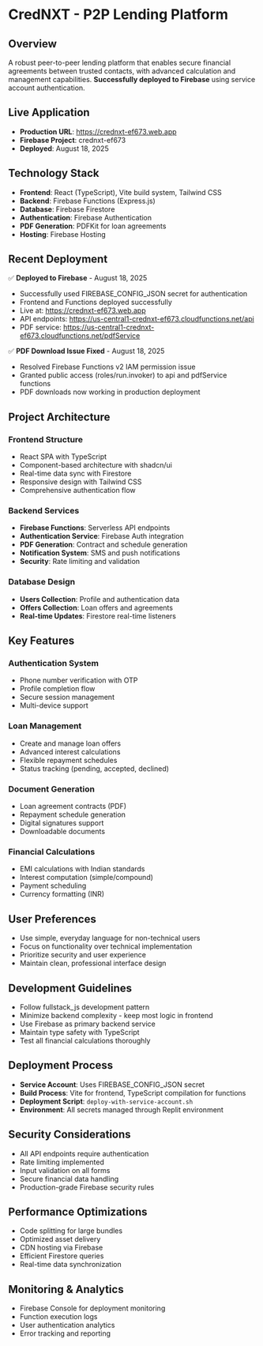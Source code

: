 # CredNXT - P2P Lending Platform

## Overview
A robust peer-to-peer lending platform that enables secure financial agreements between trusted contacts, with advanced calculation and management capabilities. **Successfully deployed to Firebase** using service account authentication.

## Live Application
- **Production URL**: https://crednxt-ef673.web.app
- **Firebase Project**: crednxt-ef673
- **Deployed**: August 18, 2025

## Technology Stack
- **Frontend**: React (TypeScript), Vite build system, Tailwind CSS
- **Backend**: Firebase Functions (Express.js)
- **Database**: Firebase Firestore
- **Authentication**: Firebase Authentication
- **PDF Generation**: PDFKit for loan agreements
- **Hosting**: Firebase Hosting

## Recent Deployment
✅ **Deployed to Firebase** - August 18, 2025
- Successfully used FIREBASE_CONFIG_JSON secret for authentication
- Frontend and Functions deployed successfully
- Live at: https://crednxt-ef673.web.app
- API endpoints: https://us-central1-crednxt-ef673.cloudfunctions.net/api
- PDF service: https://us-central1-crednxt-ef673.cloudfunctions.net/pdfService

✅ **PDF Download Issue Fixed** - August 18, 2025
- Resolved Firebase Functions v2 IAM permission issue
- Granted public access (roles/run.invoker) to api and pdfService functions
- PDF downloads now working in production deployment

## Project Architecture

### Frontend Structure
- React SPA with TypeScript
- Component-based architecture with shadcn/ui
- Real-time data sync with Firestore
- Responsive design with Tailwind CSS
- Comprehensive authentication flow

### Backend Services
- **Firebase Functions**: Serverless API endpoints
- **Authentication Service**: Firebase Auth integration
- **PDF Generation**: Contract and schedule generation
- **Notification System**: SMS and push notifications
- **Security**: Rate limiting and validation

### Database Design
- **Users Collection**: Profile and authentication data
- **Offers Collection**: Loan offers and agreements
- **Real-time Updates**: Firestore real-time listeners

## Key Features

### Authentication System
- Phone number verification with OTP
- Profile completion flow
- Secure session management
- Multi-device support

### Loan Management
- Create and manage loan offers
- Advanced interest calculations
- Flexible repayment schedules
- Status tracking (pending, accepted, declined)

### Document Generation
- Loan agreement contracts (PDF)
- Repayment schedule generation
- Digital signatures support
- Downloadable documents

### Financial Calculations
- EMI calculations with Indian standards
- Interest computation (simple/compound)
- Payment scheduling
- Currency formatting (INR)

## User Preferences
- Use simple, everyday language for non-technical users
- Focus on functionality over technical implementation
- Prioritize security and user experience
- Maintain clean, professional interface design

## Development Guidelines
- Follow fullstack_js development pattern
- Minimize backend complexity - keep most logic in frontend
- Use Firebase as primary backend service
- Maintain type safety with TypeScript
- Test all financial calculations thoroughly

## Deployment Process
- **Service Account**: Uses FIREBASE_CONFIG_JSON secret
- **Build Process**: Vite for frontend, TypeScript compilation for functions
- **Deployment Script**: `deploy-with-service-account.sh`
- **Environment**: All secrets managed through Replit environment

## Security Considerations
- All API endpoints require authentication
- Rate limiting implemented
- Input validation on all forms
- Secure financial data handling
- Production-grade Firebase security rules

## Performance Optimizations
- Code splitting for large bundles
- Optimized asset delivery
- CDN hosting via Firebase
- Efficient Firestore queries
- Real-time data synchronization

## Monitoring & Analytics
- Firebase Console for deployment monitoring
- Function execution logs
- User authentication analytics
- Error tracking and reporting
